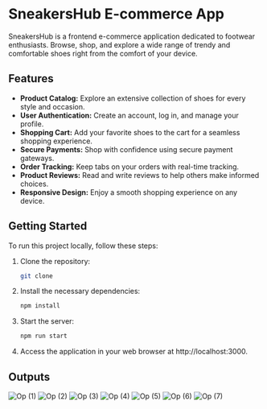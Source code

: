 # SneakersHub E-commerce App

SneakersHub is a frontend e-commerce application dedicated to footwear enthusiasts. Browse, shop, and explore a wide range of trendy and comfortable shoes right from the comfort of your device.

## Features

- **Product Catalog:** Explore an extensive collection of shoes for every style and occasion.
- **User Authentication:** Create an account, log in, and manage your profile.
- **Shopping Cart:** Add your favorite shoes to the cart for a seamless shopping experience.
- **Secure Payments:** Shop with confidence using secure payment gateways.
- **Order Tracking:** Keep tabs on your orders with real-time tracking.
- **Product Reviews:** Read and write reviews to help others make informed choices.
- **Responsive Design:** Enjoy a smooth shopping experience on any device.

## Getting Started

To run this project locally, follow these steps:

1. Clone the repository:

   ```bash
   git clone
2. Install the necessary dependencies:
   ```bash
   npm install
3. Start the server:
   ```bash
   npm run start
4. Access the application in your web browser at http://localhost:3000.


## Outputs
![Op (1)](https://github.com/user-attachments/assets/028c3850-572f-4061-86e6-bc9463be6d1c)
![Op (2)](https://github.com/user-attachments/assets/25b5162b-2306-4616-94dd-883a08c5a80e)
![Op (3)](https://github.com/user-attachments/assets/26754644-0672-438c-b3be-e2a61d54d4d1)
![Op (4)](https://github.com/user-attachments/assets/caf88a9e-7a98-434e-931a-d8fac31a8cfc)
![Op (5)](https://github.com/user-attachments/assets/1dfbd3b5-1e8b-4624-9964-045bf66812cf)
![Op (6)](https://github.com/user-attachments/assets/fe0e3555-b6a0-41e7-8e55-e7cd7d788ae1)
![Op (7)](https://github.com/user-attachments/assets/15610b4b-bff2-4e33-8b38-42581c4fde6e)



